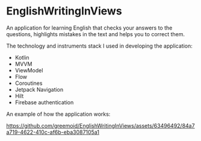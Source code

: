 # EnglishWritingInViews

An application for learning English that checks your answers to the questions,
highlights mistakes in the text and helps you to correct them.

The technology and instruments stack I used in developing the application:

- Kotlin
- MVVM
- ViewModel
- Flow
- Coroutines
- Jetpack Navigation
- Hilt
- Firebase authentication

An example of how the application works:

https://github.com/greemoid/EnglishWritingInViews/assets/63496492/84a7a719-4622-410c-af6b-eba3087105a1

